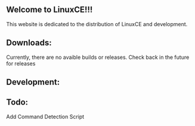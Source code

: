 ## Welcome to LinuxCE!!!
  
This website is dedicated to the distribution of LinuxCE and development.

## Downloads:
  
Currently, there are no avaible builds or releases. Check back in the future for releases

## Development:
  
## Todo:
Add Command Detection Script

